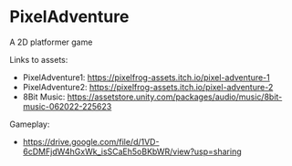 # PixelAdventure
 A 2D platformer game

 Links to assets:
 - PixelAdventure1: https://pixelfrog-assets.itch.io/pixel-adventure-1
 - PixelAdventure2: https://pixelfrog-assets.itch.io/pixel-adventure-2
 - 8Bit Music: https://assetstore.unity.com/packages/audio/music/8bit-music-062022-225623

Gameplay:
- https://drive.google.com/file/d/1VD-6cDMFjdW4hGxWk_isSCaEh5oBKbWR/view?usp=sharing
